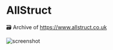 # AllStruct

🗃️ Archive of https://www.allstruct.co.uk

![screenshot](https://github.com/user-attachments/assets/271b7adf-5c9f-44c9-b0c9-63aa30483e16)
